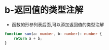 # b-返回值的类型注解

- 函数的形参列表后面,可以添加返回值的类型注解

```typescript
function sum(a: number, b: number): number {
    return a + b;
}
```